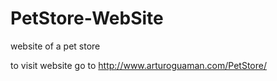 # PetStore-WebSite
website of a pet store

to visit website go to http://www.arturoguaman.com/PetStore/
